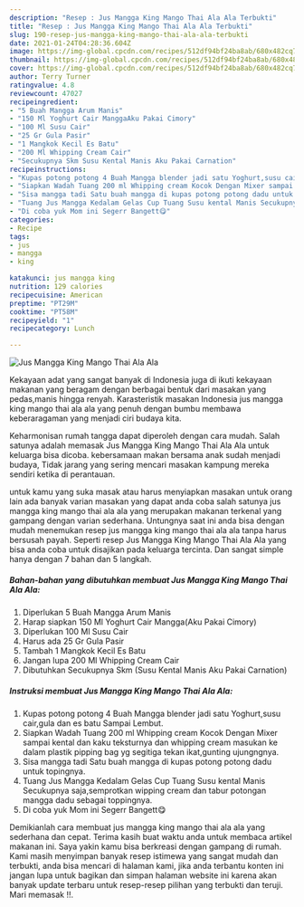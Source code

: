```yaml
---
description: "Resep : Jus Mangga King Mango Thai Ala Ala Terbukti"
title: "Resep : Jus Mangga King Mango Thai Ala Ala Terbukti"
slug: 190-resep-jus-mangga-king-mango-thai-ala-ala-terbukti
date: 2021-01-24T04:28:36.604Z
image: https://img-global.cpcdn.com/recipes/512df94bf24ba8ab/680x482cq70/jus-mangga-king-mango-thai-ala-ala-foto-resep-utama.jpg
thumbnail: https://img-global.cpcdn.com/recipes/512df94bf24ba8ab/680x482cq70/jus-mangga-king-mango-thai-ala-ala-foto-resep-utama.jpg
cover: https://img-global.cpcdn.com/recipes/512df94bf24ba8ab/680x482cq70/jus-mangga-king-mango-thai-ala-ala-foto-resep-utama.jpg
author: Terry Turner
ratingvalue: 4.8
reviewcount: 47027
recipeingredient:
- "5 Buah Mangga Arum Manis"
- "150 Ml Yoghurt Cair ManggaAku Pakai Cimory"
- "100 Ml Susu Cair"
- "25 Gr Gula Pasir"
- "1 Mangkok Kecil Es Batu"
- "200 Ml Whipping Cream Cair"
- "Secukupnya Skm Susu Kental Manis Aku Pakai Carnation"
recipeinstructions:
- "Kupas potong potong 4 Buah Mangga blender jadi satu Yoghurt,susu cair,gula dan es batu Sampai Lembut."
- "Siapkan Wadah Tuang 200 ml Whipping cream Kocok Dengan Mixer sampai kental dan kaku teksturnya dan whipping cream masukan ke dalam plastik pipping bag yg segitiga tekan ikat,gunting ujungngnya."
- "Sisa mangga tadi Satu buah mangga di kupas potong potong dadu untuk topingnya."
- "Tuang Jus Mangga Kedalam Gelas Cup Tuang Susu kental Manis Secukupnya saja,semprotkan wipping cream dan tabur potongan mangga dadu sebagai toppingnya."
- "Di coba yuk Mom ini Segerr Bangett😋"
categories:
- Recipe
tags:
- jus
- mangga
- king

katakunci: jus mangga king 
nutrition: 129 calories
recipecuisine: American
preptime: "PT29M"
cooktime: "PT58M"
recipeyield: "1"
recipecategory: Lunch

---
```



![Jus Mangga King Mango Thai Ala Ala](https://img-global.cpcdn.com/recipes/512df94bf24ba8ab/680x482cq70/jus-mangga-king-mango-thai-ala-ala-foto-resep-utama.jpg)

Kekayaan adat yang sangat banyak di Indonesia juga di ikuti kekayaan makanan yang beragam dengan berbagai bentuk dari masakan yang pedas,manis hingga renyah. Karasteristik masakan Indonesia jus mangga king mango thai ala ala yang penuh dengan bumbu membawa keberaragaman yang menjadi ciri budaya kita.


Keharmonisan rumah tangga dapat diperoleh dengan cara mudah. Salah satunya adalah memasak Jus Mangga King Mango Thai Ala Ala untuk keluarga bisa dicoba. kebersamaan makan bersama anak sudah menjadi budaya, Tidak jarang yang sering mencari masakan kampung mereka sendiri ketika di perantauan.



untuk kamu yang suka masak atau harus menyiapkan masakan untuk orang lain ada banyak varian masakan yang dapat anda coba salah satunya jus mangga king mango thai ala ala yang merupakan makanan terkenal yang gampang dengan varian sederhana. Untungnya saat ini anda bisa dengan mudah menemukan resep jus mangga king mango thai ala ala tanpa harus bersusah payah.
Seperti resep Jus Mangga King Mango Thai Ala Ala yang bisa anda coba untuk disajikan pada keluarga tercinta. Dan sangat simple hanya dengan 7 bahan dan 5 langkah.


<!--inarticleads1-->

##### Bahan-bahan yang dibutuhkan membuat Jus Mangga King Mango Thai Ala Ala:

1. Diperlukan 5 Buah Mangga Arum Manis
1. Harap siapkan 150 Ml Yoghurt Cair Mangga(Aku Pakai Cimory)
1. Diperlukan 100 Ml Susu Cair
1. Harus ada 25 Gr Gula Pasir
1. Tambah 1 Mangkok Kecil Es Batu
1. Jangan lupa 200 Ml Whipping Cream Cair
1. Dibutuhkan Secukupnya Skm (Susu Kental Manis Aku Pakai Carnation)




<!--inarticleads2-->

##### Instruksi membuat  Jus Mangga King Mango Thai Ala Ala:

1. Kupas potong potong 4 Buah Mangga blender jadi satu Yoghurt,susu cair,gula dan es batu Sampai Lembut.
1. Siapkan Wadah Tuang 200 ml Whipping cream Kocok Dengan Mixer sampai kental dan kaku teksturnya dan whipping cream masukan ke dalam plastik pipping bag yg segitiga tekan ikat,gunting ujungngnya.
1. Sisa mangga tadi Satu buah mangga di kupas potong potong dadu untuk topingnya.
1. Tuang Jus Mangga Kedalam Gelas Cup Tuang Susu kental Manis Secukupnya saja,semprotkan wipping cream dan tabur potongan mangga dadu sebagai toppingnya.
1. Di coba yuk Mom ini Segerr Bangett😋




Demikianlah cara membuat jus mangga king mango thai ala ala yang sederhana dan cepat. Terima kasih buat waktu anda untuk membaca artikel makanan ini. Saya yakin kamu bisa berkreasi dengan gampang di rumah. Kami masih menyimpan banyak resep istimewa yang sangat mudah dan terbukti, anda bisa mencari di halaman kami, jika anda terbantu konten ini jangan lupa untuk bagikan dan simpan halaman website ini karena akan banyak update terbaru untuk resep-resep pilihan yang terbukti dan teruji. Mari memasak !!. 
